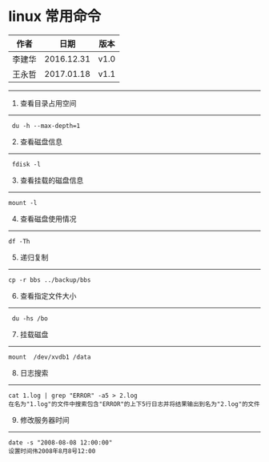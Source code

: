 


linux 常用命令
=============

作者  | 日期| 版本
--------| ------- |--------
李建华   | 2016.12.31  |v1.0
王永哲   | 2017.01.18  |v1.1

--------------------------------------------------------------------------------------

1. 查看目录占用空间
---   
     du -h --max-depth=1

2. 查看磁盘信息
---
     fdisk -l

3. 查看挂载的磁盘信息
--- 
    mount -l

4. 查看磁盘使用情况    
---
    df -Th

5. 递归复制  
---
	cp -r bbs ../backup/bbs 

6. 查看指定文件大小
---
	 du -hs /bo 

7. 挂载磁盘
---
	mount  /dev/xvdb1 /data

8. 日志搜索
---
	cat 1.log | grep "ERROR" -a5 > 2.log
	在名为"1.log"的文件中搜索包含"ERROR"的上下5行日志并将结果输出到名为"2.log"的文件

9. 修改服务器时间
---
	date -s "2008-08-08 12:00:00"
	设置时间伟2008年8月8号12:00
